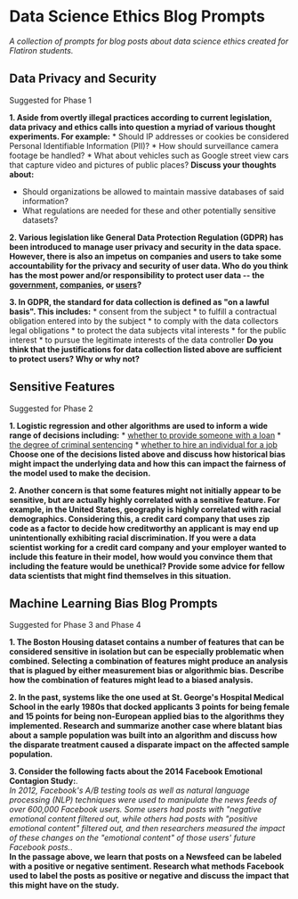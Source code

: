 # Data Science Ethics Blog Prompts
_A collection of prompts for blog posts about data science ethics created for Flatiron students._



## Data Privacy and Security
Suggested for Phase 1

__1. Aside from overtly illegal practices according to current legislation, data privacy and ethics calls into question a myriad of various thought experiments. For example:__
	* Should IP addresses or cookies be considered Personal Identifiable Information (PII)?
	* How should surveillance camera footage be handled? 
	* What about vehicles such as Google street view cars that capture video and pictures of public places? 
__Discuss your thoughts about:__
  * Should organizations be allowed to maintain massive databases of said information? 
  * What regulations are needed for these and other potentially sensitive datasets?


__2. Various legislation like General Data Protection Regulation (GDPR) has been introduced to manage user privacy and security in the data space. However, there is also an impetus on companies and users to take some accountability for the privacy and security of user data. Who do you think has the most power and/or responsibility to protect user data -- the [government](https://web.archive.org/web/20230121023603/https://www.congress.gov/bill/117th-congress/house-bill/8152/text), [companies](https://web.archive.org/web/20230125052204/https://www.wired.com/story/apple-photo-scanning-csam-communication-safety-messages/), or [users](https://github.com/arkenfox/user.js/wiki/4.1-Extensions)?__


__3. In GDPR, the standard for data collection is defined as "on a lawful basis". This includes:__
	* consent from the subject
	* to fulfill a contractual obligation entered into by the subject
	* to comply with the data collectors legal obligations
	* to protect the data subjects vital interests
	* for the public interest
	* to pursue the legitimate interests of the data controller
  __Do you think that the justifications for data collection listed above are sufficient to protect users? Why or why not?__
  


## Sensitive Features
Suggested for Phase 2

__1. Logistic regression and other algorithms are used to inform a wide range of decisions including:__
	* [whether to provide someone with a loan](https://web.archive.org/web/20221230075448/https://themarkup.org/denied/2021/08/25/the-secret-bias-hidden-in-mortgage-approval-algorithms)
	* [the degree of criminal sentencing](https://web.archive.org/web/20230106001145/https://www.nybooks.com/articles/2021/06/10/prison-terms-sentenced-by-algorithm/)
	* [whether to hire an individual for a job](https://archive.is/pcw8a) 
__Choose one of the decisions listed above and discuss how historical bias might impact the underlying data and how this can impact the fairness of the model used to make the decision.__


__2. Another concern is that some features might not initially appear to be sensitive, but are actually highly correlated with a sensitive feature. For example, in the United States, geography is highly correlated with racial demographics. Considering this, a credit card company that uses zip code as a factor to decide how creditworthy an applicant is may end up unintentionally exhibiting racial discrimination. 
If you were a data scientist working for a credit card company and your employer wanted to include this feature in their model, how would you convince them that including the feature would be unethical? Provide some advice for fellow data scientists that might find themselves in this situation.__



## Machine Learning Bias Blog Prompts
Suggested for Phase 3 and Phase 4

__1. The Boston Housing dataset contains a number of features that can be considered sensitive in isolation but can be especially problematic when combined. Selecting a combination of features might produce an analysis that is plagued by either measurement bias or algorithmic bias. Describe how the combination of features might lead to a biased analysis.__


__2. In the past, systems like the one used at St. George's Hospital Medical School in the early 1980s that docked applicants 3 points for being female and 15 points for being non-European applied bias to the algorithms they implemented. Research and summarize another case where blatant bias about a sample population was built into an algorithm and discuss how the disparate treatment caused a disparate impact on the affected sample population.__


__3. Consider the following facts about the 2014 Facebook Emotional Contagion Study:__.   
_In 2012, Facebook's A/B testing tools as well as natural language processing (NLP) techniques were used to manipulate the news feeds of over 600,000 Facebook users. Some users had posts with "negative emotional content filtered out, while others had posts with "positive emotional content" filtered out, and then researchers measured the impact of these changes on the "emotional content" of those users' future Facebook posts._.  
__In the passage above, we learn that posts on a Newsfeed can be labeled with a positive or negative sentiment. Research what methods Facebook used to label the posts as positive or negative and discuss the impact that this might have on the study.__

